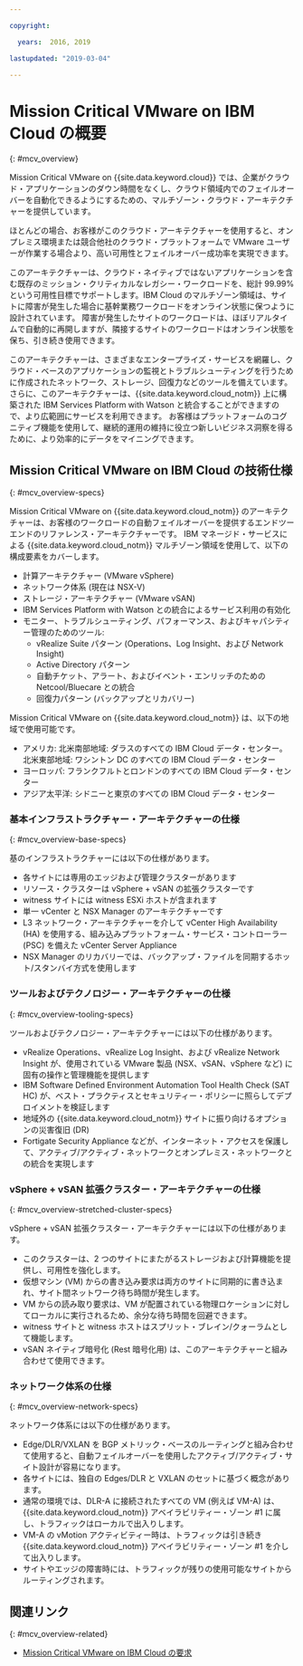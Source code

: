 ```yaml
---

copyright:

  years:  2016, 2019

lastupdated: "2019-03-04"

---
```


# Mission Critical VMware on IBM Cloud の概要
{: #mcv_overview}

Mission Critical VMware on {{site.data.keyword.cloud}} では、企業がクラウド・アプリケーションのダウン時間をなくし、クラウド領域内でのフェイルオーバーを自動化できるようにするための、マルチゾーン・クラウド・アーキテクチャーを提供しています。

ほとんどの場合、お客様がこのクラウド・アーキテクチャーを使用すると、オンプレミス環境または競合他社のクラウド・プラットフォームで VMware ユーザーが作業する場合より、高い可用性とフェイルオーバー成功率を実現できます。

このアーキテクチャーは、クラウド・ネイティブではないアプリケーションを含む既存のミッション・クリティカルなレガシー・ワークロードを、総計 99.99% という可用性目標でサポートします。IBM Cloud のマルチゾーン領域は、サイトに障害が発生した場合に基幹業務ワークロードをオンライン状態に保つように設計されています。 障害が発生したサイトのワークロードは、ほぼリアルタイムで自動的に再開しますが、隣接するサイトのワークロードはオンライン状態を保ち、引き続き使用できます。

このアーキテクチャーは、さまざまなエンタープライズ・サービスを網羅し、クラウド・ベースのアプリケーションの監視とトラブルシューティングを行うために作成されたネットワーク、ストレージ、回復力などのツールを備えています。 さらに、このアーキテクチャーは、{{site.data.keyword.cloud_notm}} 上に構築された IBM Services Platform with Watson と統合することができますので、より広範囲にサービスを利用できます。 お客様はプラットフォームのコグニティブ機能を使用して、継続的運用の維持に役立つ新しいビジネス洞察を得るために、より効率的にデータをマイニングできます。

## Mission Critical VMware on IBM Cloud の技術仕様
{: #mcv_overview-specs}

Mission Critical VMware on {{site.data.keyword.cloud_notm}} のアーキテクチャーは、お客様のワークロードの自動フェイルオーバーを提供するエンドツーエンドのリファレンス・アーキテクチャーです。 IBM マネージド・サービスによる {{site.data.keyword.cloud_notm}} マルチゾーン領域を使用して、以下の構成要素をカバーします。

* 計算アーキテクチャー (VMware vSphere)
* ネットワーク体系 (現在は NSX-V)
* ストレージ・アーキテクチャー (VMware vSAN)
* IBM Services Platform with Watson との統合によるサービス利用の有効化
* モニター、トラブルシューティング、パフォーマンス、およびキャパシティー管理のためのツール:
  * vRealize Suite パターン (Operations、Log Insight、および Network Insight)
  * Active Directory パターン
  * 自動チケット、アラート、およびイベント・エンリッチのための Netcool/Bluecare との統合
  * 回復力パターン (バックアップとリカバリー)

Mission Critical VMware on {{site.data.keyword.cloud_notm}} は、以下の地域で使用可能です。
* アメリカ: 北米南部地域: ダラスのすべての IBM Cloud データ・センター。北米東部地域: ワシントン DC のすべての IBM Cloud データ・センター
* ヨーロッパ: フランクフルトとロンドンのすべての IBM Cloud データ・センター
* アジア太平洋: シドニーと東京のすべての IBM Cloud データ・センター

### 基本インフラストラクチャー・アーキテクチャーの仕様
{: #mcv_overview-base-specs}

基のインフラストラクチャーには以下の仕様があります。
* 各サイトには専用のエッジおよび管理クラスターがあります
* リソース・クラスターは vSphere + vSAN の拡張クラスターです
* witness サイトには witness ESXi ホストが含まれます
* 単一 vCenter と NSX Manager のアーキテクチャーです
* L3 ネットワーク・アーキテクチャーを介して vCenter High Availability (HA) を使用する、組み込みプラットフォーム・サービス・コントローラー (PSC) を備えた vCenter Server Appliance
* NSX Manager のリカバリーでは、バックアップ・ファイルを同期するホット/スタンバイ方式を使用します

### ツールおよびテクノロジー・アーキテクチャーの仕様
{: #mcv_overview-tooling-specs}

ツールおよびテクノロジー・アーキテクチャーには以下の仕様があります。
* vRealize Operations、vRealize Log Insight、および vRealize Network Insight が、使用されている VMware 製品 (NSX、vSAN、vSphere など) に固有の操作と管理機能を提供します
* IBM Software Defined Environment Automation Tool Health Check (SAT HC) が、ベスト・プラクティスとセキュリティー・ポリシーに照らしてデプロイメントを検証します
* 地域外の {{site.data.keyword.cloud_notm}} サイトに振り向けるオプションの災害復旧 (DR)
* Fortigate Security Appliance などが、インターネット・アクセスを保護して、アクティブ/アクティブ・ネットワークとオンプレミス・ネットワークとの統合を実現します

### vSphere + vSAN 拡張クラスター・アーキテクチャーの仕様
{: #mcv_overview-stretched-cluster-specs}

vSphere + vSAN 拡張クラスター・アーキテクチャーには以下の仕様があります。
* このクラスターは、2 つのサイトにまたがるストレージおよび計算機能を提供し、可用性を強化します。
* 仮想マシン (VM) からの書き込み要求は両方のサイトに同期的に書き込まれ、サイト間ネットワーク待ち時間が発生します。
* VM からの読み取り要求は、VM が配置されている物理ロケーションに対してローカルに実行されるため、余分な待ち時間を回避できます。
* witness サイトと witness ホストはスプリット・ブレイン/クォーラムとして機能します。
* vSAN ネイティブ暗号化 (Rest 暗号化用) は、このアーキテクチャーと組み合わせて使用できます。

### ネットワーク体系の仕様
{: #mcv_overview-network-specs}

ネットワーク体系には以下の仕様があります。
* Edge/DLR/VXLAN を BGP メトリック・ベースのルーティングと組み合わせて使用すると、自動フェイルオーバーを使用したアクティブ/アクティブ・サイト設計が容易になります。
* 各サイトには、独自の Edges/DLR と VXLAN のセットに基づく概念があります。
* 通常の環境では、DLR-A に接続されたすべての VM (例えば VM-A) は、{{site.data.keyword.cloud_notm}} アベイラビリティー・ゾーン #1 に属し、トラフィックはローカルで出入りします。
* VM-A の vMotion アクティビティー時は、トラフィックは引き続き {{site.data.keyword.cloud_notm}} アベイラビリティー・ゾーン #1 を介して出入りします。
* サイトやエッジの障害時には、トラフィックが残りの使用可能なサイトからルーティングされます。

## 関連リンク
{: #mcv_overview-related}

* [Mission Critical VMware on IBM Cloud の要求](/docs/services/vmwaresolutions/services?topic=vmware-solutions-managing_mcv)
